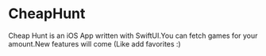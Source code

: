 # CheapHunt
Cheap Hunt is an iOS App written with SwiftUI.You can fetch games for your amount.New features will come (Like add favorites :)  
